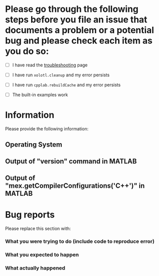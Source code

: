  
# Please go through the following steps before you file an issue that documents a problem or a potential bug and please check each item as you do so: 

- [ ] I have read the [troubleshooting](https://xolotl.readthedocs.io/en/latest/troubleshooting.html) page
- [ ] I have run `xolotl.cleanup` and my error persists
- [ ] I have run `cpplab.rebuildCache` and my error persists
- [ ] The built-in examples work


# Information

Please provide the following information:

## Operating System 

## Output of "version" command in MATLAB

## Output of "mex.getCompilerConfigurations('C++')" in MATLAB


# Bug reports

Please replace this section with:

### What you were trying to do (include code to reproduce error)

### What you expected to happen

### What actually happened

